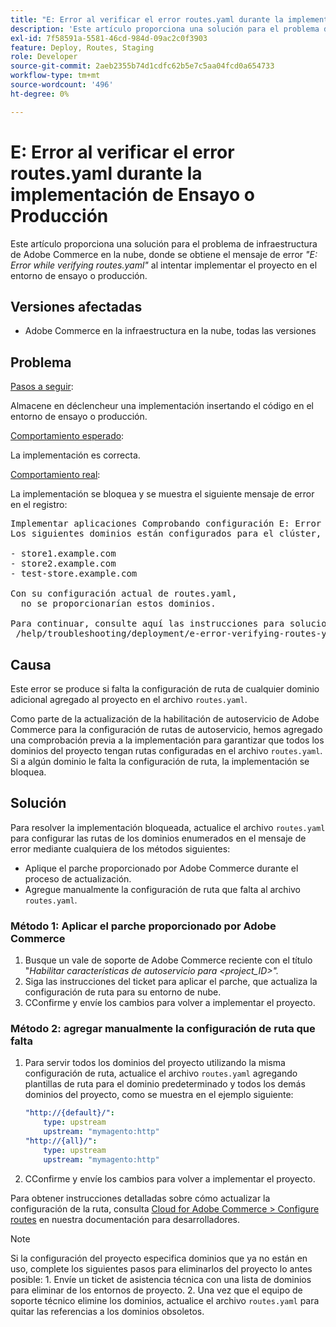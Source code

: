 ```yaml
---
title: "E: Error al verificar el error routes.yaml durante la implementación de ensayo o producción"
description: 'Este artículo proporciona una solución para el problema de infraestructura de Adobe Commerce en la nube, donde aparece el mensaje de error *"E: Error while verifying routes.yaml"* al intentar implementar el proyecto en el entorno de ensayo o producción.'
exl-id: 7f58591a-5581-46cd-984d-09ac2c0f3903
feature: Deploy, Routes, Staging
role: Developer
source-git-commit: 2aeb2355b74d1cdfc62b5e7c5aa04fcd0a654733
workflow-type: tm+mt
source-wordcount: '496'
ht-degree: 0%

---
```


# E: Error al verificar el error routes.yaml durante la implementación de Ensayo o Producción

Este artículo proporciona una solución para el problema de infraestructura de Adobe Commerce en la nube, donde se obtiene el mensaje de error *&quot;E: Error while verifying routes.yaml&quot;* al intentar implementar el proyecto en el entorno de ensayo o producción.

## Versiones afectadas

* Adobe Commerce en la infraestructura en la nube, todas las versiones

## Problema

<u>Pasos a seguir</u>:

Almacene en déclencheur una implementación insertando el código en el entorno de ensayo o producción.

<u>Comportamiento esperado</u>:

La implementación es correcta.

<u>Comportamiento real</u>:

La implementación se bloquea y se muestra el siguiente mensaje de error en el registro:

<pre>Implementar aplicaciones Comprobando configuración E: Error al verificar routes.yaml.
Los siguientes dominios están configurados para el clúster, pero no tienen rutas definidas en el archivo routes.yaml:

- store1.example.com
- store2.example.com
- test-store.example.com

Con su configuración actual de routes.yaml,
  no se proporcionarían estos dominios.

Para continuar, consulte aquí las instrucciones para solucionar los problemas:
 /help/troubleshooting/deployment/e-error-verifying-routes-yaml-error-during-staging-or-production-deploy.md</pre>

## Causa

Este error se produce si falta la configuración de ruta de cualquier dominio adicional agregado al proyecto en el archivo `routes.yaml`.

Como parte de la actualización de la habilitación de autoservicio de Adobe Commerce para la configuración de rutas de autoservicio, hemos agregado una comprobación previa a la implementación para garantizar que todos los dominios del proyecto tengan rutas configuradas en el archivo `routes.yaml`. Si a algún dominio le falta la configuración de ruta, la implementación se bloquea.

## Solución

Para resolver la implementación bloqueada, actualice el archivo `routes.yaml` para configurar las rutas de los dominios enumerados en el mensaje de error mediante cualquiera de los métodos siguientes:

* Aplique el parche proporcionado por Adobe Commerce durante el proceso de actualización.
* Agregue manualmente la configuración de ruta que falta al archivo `routes.yaml`.

### Método 1: Aplicar el parche proporcionado por Adobe Commerce

1. Busque un vale de soporte de Adobe Commerce reciente con el título &quot;*Habilitar características de autoservicio para &lt;project\_ID>&quot;.*
1. Siga las instrucciones del ticket para aplicar el parche, que actualiza la configuración de ruta para su entorno de nube.
1. СConfirme y envíe los cambios para volver a implementar el proyecto.

### Método 2: agregar manualmente la configuración de ruta que falta

1. Para servir todos los dominios del proyecto utilizando la misma configuración de ruta, actualice el archivo `routes.yaml` agregando plantillas de ruta para el dominio predeterminado y todos los demás dominios del proyecto, como se muestra en el ejemplo siguiente:

   ```yaml
   "http://{default}/":
       type: upstream
       upstream: "mymagento:http"
   "http://{all}/":
       type: upstream
       upstream: "mymagento:http"
   ```

1. СConfirme y envíe los cambios para volver a implementar el proyecto.

Para obtener instrucciones detalladas sobre cómo actualizar la configuración de la ruta, consulta [Cloud for Adobe Commerce > Configure routes](https://experienceleague.adobe.com/en/docs/commerce-cloud-service/user-guide/configure/routes/routes-yaml) en nuestra documentación para desarrolladores.

>[!NOTE]
>
>Si la configuración del proyecto especifica dominios que ya no están en uso, complete los siguientes pasos para eliminarlos del proyecto lo antes posible: 1. Envíe un ticket de asistencia técnica con una lista de dominios para eliminar de los entornos de proyecto. 2. Una vez que el equipo de soporte técnico elimine los dominios, actualice el archivo `routes.yaml` para quitar las referencias a los dominios obsoletos.
